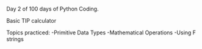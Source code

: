 Day 2 of 100 days of Python Coding. 

Basic TIP calculator

Topics practiced:
-Primitive Data Types
-Mathematical Operations
-Using F strings

